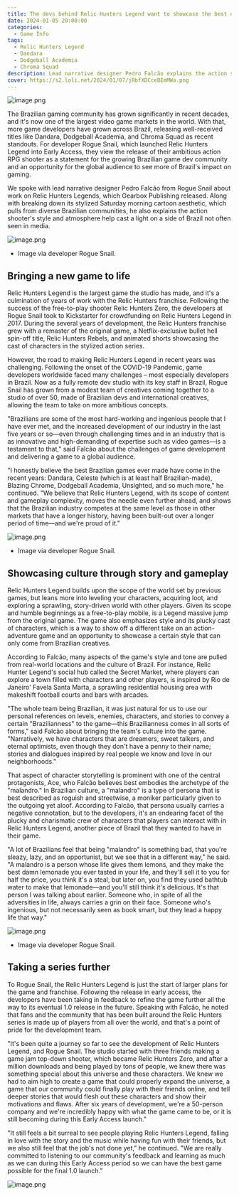 ```yaml
---
title: The devs behind Relic Hunters Legend want to showcase the best of Brazilian game dev
date: 2024-01-05 20:00:00
categories:
  - Game Info
tags:
  - Relic Hunters Legend
  - Dandara
  - Dodgeball Academia
  - Chroma Squad
description: Lead narrative designer Pedro Falcão explains the action shooter's style and atmosphere help cast a light on a side of Brazil not often seen in media.
cover: https://s2.loli.net/2024/01/07/jRbfXDCceBEmMWa.png
---
```

![image.png](https://s2.loli.net/2024/01/07/jRbfXDCceBEmMWa.png)

The Brazilian gaming community has grown significantly in recent decades, and it's now one of the largest video game markets in the world. With that, more game developers have grown across Brazil, releasing well-received titles like Dandara, Dodgeball Academia, and Chroma Squad as recent standouts. For developer Rogue Snail, which launched Relic Hunters Legend into Early Access, they view the release of their ambitious action RPG shooter as a statement for the growing Brazilian game dev community and an opportunity for the global audience to see more of Brazil's impact on gaming.


We spoke with lead narrative designer Pedro Falcão from Rogue Snail about work on Relic Hunters Legends, which Gearbox Publishing released. Along with breaking down its stylized Saturday morning cartoon aesthetic, which pulls from diverse Brazilian communities, he also explains the action shooter's style and atmosphere help cast a light on a side of Brazil not often seen in media.

![image.png](https://s2.loli.net/2024/01/07/zPNRWaLiBIlTXDo.png)
- Image via developer Rogue Snail.

## Bringing a new game to life

Relic Hunters Legend is the largest game the studio has made, and it's a culmination of years of work with the Relic Hunters franchise. Following the success of the free-to-play shooter Relic Hunters Zero, the developers at Rogue Snail took to Kickstarter for crowdfunding on Relic Hunters Legend in 2017. During the several years of development, the Relic Hunters franchise grew with a remaster of the original game, a Netflix-exclusive bullet hell spin-off title, Relic Hunters Rebels, and animated shorts showcasing the cast of characters in the stylized action series.

However, the road to making Relic Hunters Legend in recent years was challenging. Following the onset of the COVID-19 Pandemic, game developers worldwide faced many challenges – most especially developers in Brazil. Now as a fully remote dev studio with its key staff in Brazil, Rogue Snail has grown from a modest team of creatives coming together to a studio of over 50, made of Brazilian devs and international creatives, allowing the team to take on more ambitious concepts.

"Brazilians are some of the most hard-working and ingenious people that I have ever met, and the increased development of our industry in the last five years or so—even through challenging times and in an industry that is as innovative and high-demanding of expertise such as video games—is a testament to that," said Falcão about the challenges of game development and delivering a game to a global audience.

"I honestly believe the best Brazilian games ever made have come in the recent years: Dandara, Celeste (which is at least half Brazilian-made), Blazing Chrome, Dodgeball Academia, Unsighted, and so much more," he continued. "We believe that Relic Hunters Legend, with its scope of content and gameplay complexity, moves the needle even further ahead, and shows that the Brazilian industry competes at the same level as those in other markets that have a longer history, having been built-out over a longer period of time—and we're proud of it."


![image.png](https://s2.loli.net/2024/01/07/Z1wCKWkeiFU2AIR.png)
- Image via developer Rogue Snail.


## Showcasing culture through story and gameplay

Relic Hunters Legend builds upon the scope of the world set by previous games, but leans more into leveling your characters, acquiring loot, and exploring a sprawling, story-driven world with other players. Given its scope and humble beginnings as a free-to-play mobile, is a Legend massive jump from the original game. The game also emphasizes style and its plucky cast of characters, which is a way to show off a different take on an action-adventure game and an opportunity to showcase a certain style that can only come from Brazilian creatives.

According to Falcão, many aspects of the game's style and tone are pulled from real-world locations and the culture of Brazil. For instance, Relic Hunter Legend's social hub called the Secret Market, where players can explore a town filled with characters and other players, is inspired by Rio de Janeiro' Favela Santa Marta, a sprawling residential housing area with makeshift football courts and bars with arcades.

"The whole team being Brazilian, it was just natural for us to use our personal references on levels, enemies, characters, and stories to convey a certain "Brazilianness" to the game—this Brazilianness comes in all sorts of forms," said Falcão about bringing the team's culture into the game. "Narratively, we have characters that are dreamers, sweet talkers, and eternal optimists, even though they don't have a penny to their name; stories and dialogues inspired by real people we know and love in our neighborhoods."

That aspect of character storytelling is prominent with one of the central protagonists, Ace, who Falcão believes best embodies the archetype of the "malandro." In Brazilian culture, a "malandro" is a type of persona that is best described as roguish and streetwise, a moniker particularly given to the outgoing yet aloof. According to Falcão, that persona usually carries a negative connotation, but to the developers, it's an endearing facet of the plucky and charismatic crew of characters that players can interact with in Relic Hunters Legend, another piece of Brazil that they wanted to have in their game.

"A lot of Brazilians feel that being "malandro" is something bad, that you're sleazy, lazy, and an opportunist, but we see that in a different way," he said. "A malandro is a person whose life gives them lemons, and they make the best damn lemonade you ever tasted in your life, and they'll sell it to you for half the price, you think it's a steal, but later on, you find they used bathtub water to make that lemonade—and you'll still think it's delicious. It's that person I was talking about earlier. Someone who, in spite of all the adversities in life, always carries a grin on their face. Someone who's ingenious, but not necessarily seen as book smart, but they lead a happy life that way."


![image.png](https://s2.loli.net/2024/01/07/gtaAeYh9uOJR23K.png)
- Image via developer Rogue Snail.

## Taking a series further

To Rogue Snail, the Relic Hunters Legend is just the start of larger plans for the game and franchise. Following the release in early access, the developers have been taking in feedback to refine the game further all the way to its eventual 1.0 release in the future. Speaking with Falcão, he noted that fans and the community that has been built around the Relic Hunters series is made up of players from all over the world, and that's a point of pride for the development team.

"It's been quite a journey so far to see the development of Relic Hunters Legend, and Rogue Snail. The studio started with three friends making a game jam top-down shooter, which became Relic Hunters Zero, and after a million downloads and being played by tons of people, we knew there was something special about this universe and these characters. We knew we had to aim high to create a game that could properly expand the universe, a game that our community could finally play with their friends online, and tell deeper stories that would flesh out these characters and show their motivations and flaws. After six years of development, we're a 50-person company and we're incredibly happy with what the game came to be, or it is still becoming during this Early Access launch."

"It still feels a bit surreal to see people playing Relic Hunters Legend, falling in love with the story and the music while having fun with their friends, but we also still feel that the job's not done yet," he continued. "We are really committed to listening to our community's feedback and learning as much as we can during this Early Access period so we can have the best game possible for the final 1.0 launch."



![image.png](https://s2.loli.net/2023/11/25/H5xdCfXGw83lFO9.png)
